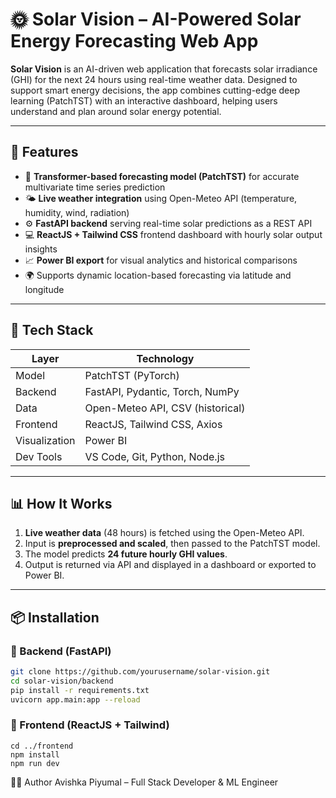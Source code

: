 # 🌞 Solar Vision – AI-Powered Solar Energy Forecasting Web App

**Solar Vision** is an AI-driven web application that forecasts solar irradiance (GHI) for the next 24 hours using real-time weather data. Designed to support smart energy decisions, the app combines cutting-edge deep learning (PatchTST) with an interactive dashboard, helping users understand and plan around solar energy potential.

---

## 🚀 Features

- 🧠 **Transformer-based forecasting model (PatchTST)** for accurate multivariate time series prediction
- 🌤️ **Live weather integration** using Open-Meteo API (temperature, humidity, wind, radiation)
- ⚙️ **FastAPI backend** serving real-time solar predictions as a REST API
- 💻 **ReactJS + Tailwind CSS** frontend dashboard with hourly solar output insights
- 📈 **Power BI export** for visual analytics and historical comparisons
- 🌍 Supports dynamic location-based forecasting via latitude and longitude

---

## 🧰 Tech Stack

| Layer         | Technology                          |
|---------------|--------------------------------------|
| Model         | PatchTST (PyTorch)                  |
| Backend       | FastAPI, Pydantic, Torch, NumPy     |
| Data          | Open-Meteo API, CSV (historical)    |
| Frontend      | ReactJS, Tailwind CSS, Axios        |
| Visualization | Power BI                            |
| Dev Tools     | VS Code, Git, Python, Node.js       |

---

## 📊 How It Works

1. **Live weather data** (48 hours) is fetched using the Open-Meteo API.
2. Input is **preprocessed and scaled**, then passed to the PatchTST model.
3. The model predicts **24 future hourly GHI values**.
4. Output is returned via API and displayed in a dashboard or exported to Power BI.

---

## 📦 Installation

### 🔹 Backend (FastAPI)

```bash
git clone https://github.com/yourusername/solar-vision.git
cd solar-vision/backend
pip install -r requirements.txt
uvicorn app.main:app --reload
```
### 🔹 Frontend (ReactJS + Tailwind)

```
cd ../frontend
npm install
npm run dev
```

👨‍💻 Author
Avishka Piyumal – Full Stack Developer & ML Engineer
